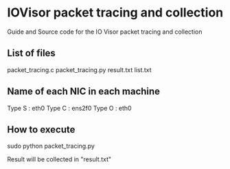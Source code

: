# IOVisor packet tracing and collection
Guide and Source code for the IO Visor packet tracing and collection

## List of files

packet_tracing.c
packet_tracing.py
result.txt
list.txt

## Name of each NIC in each machine

Type S : eth0
Type C : ens2f0
Type O : eth0


## How to execute

sudo python packet_tracing.py


Result will be collected in "result.txt"
